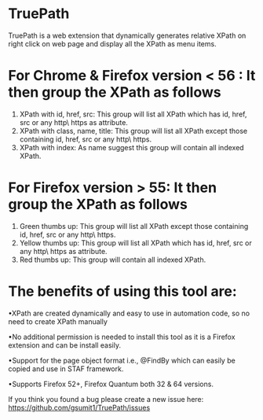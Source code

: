 # TruePath

 TruePath is a web extension that dynamically generates relative XPath on right click on web page and display all the XPath as menu items.

 # For Chrome & Firefox version < 56 : It then group the XPath as follows
  
  1. XPath with id, href, src: This group will list all XPath which has id, href, src or any http\ https as attribute. 
  2. XPath with class, name, title: This group will list all XPath except those containing id, href, src or any http\ https.
  3. XPath with index: As name suggest this group will contain all indexed XPath.
  
  # For Firefox version > 55: It then group the XPath as follows
  
  1. Green thumbs up: This group will list all XPath except those containing id, href, src or any http\ https.
  2. Yellow thumbs up: This group will list all XPath which has id, href, src or any http\ https as attribute.
  3. Red thumbs up: This group will contain all indexed XPath.

# The benefits of using this tool are:

•XPath are created dynamically and easy to use in automation code, so no need to create XPath manually

•No additional permission is needed to install this tool as it is a Firefox extension and can be install easily.

•Support for the page object format i.e., @FindBy which can easily be copied and use in STAF framework.

•Supports Firefox 52+, Firefox Quantum both 32 & 64 versions.

If you think you found a bug please create a new issue here: https://github.com/gsumit1/TruePath/issues
